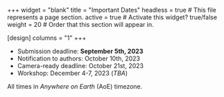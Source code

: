 +++
widget = "blank" 
title = "Important Dates"
headless = true  # This file represents a page section.
active = true  # Activate this widget? true/false
weight = 20  # Order that this section will appear in.

[design]
columns = "1"
+++


- Submission deadline: **September 5th, 2023**
- Notification to authors: October 10th, 2023
- Camera-ready deadline: October 21st, 2023 
- Workshop: December 4-7, 2023 (*TBA*)

All times in *Anywhere on Earth* (AoE) timezone.


